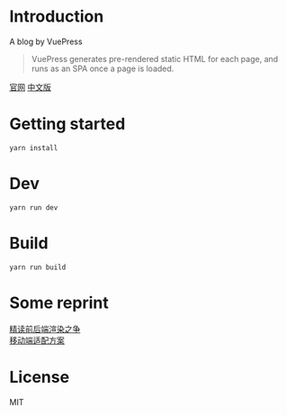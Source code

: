 # Introduction

A blog by VuePress

> VuePress generates pre-rendered static HTML for each page, and runs as an SPA once a page is loaded.

[官网](https://vuepress.vuejs.org/)
[中文版](https://vuepress.vuejs.org/zh/)

# Getting started

```
yarn install
```


# Dev

```
yarn run dev
```

# Build

```
yarn run build
```

# Some reprint

[精读前后端渲染之争](https://github.com/drinksong/blog/issues/1)  
[移动端适配方案](https://github.com/drinksong/blog/issues/2)

# License
MIT
